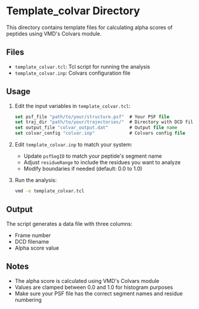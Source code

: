 # Template_colvar Directory

This directory contains template files for calculating alpha scores of peptides using VMD's Colvars module.

## Files
- `template_colvar.tcl`: Tcl script for running the analysis
- `template_colvar.inp`: Colvars configuration file

## Usage

1. Edit the input variables in `template_colvar.tcl`:
   ```tcl
   set psf_file "path/to/your/structure.psf"  # Your PSF file
   set traj_dir "path/to/your/trajectories/"  # Directory with DCD files
   set output_file "colvar_output.dat"        # Output file name
   set colvar_config "colvar.inp"             # Colvars config file
   ```

2. Edit `template_colvar.inp` to match your system:
   - Update `psfSegID` to match your peptide's segment name
   - Adjust `residueRange` to include the residues you want to analyze
   - Modify boundaries if needed (default: 0.0 to 1.0)

3. Run the analysis:
   ```bash
   vmd -e template_colvar.tcl
   ```

## Output
The script generates a data file with three columns:
- Frame number
- DCD filename
- Alpha score value

## Notes
- The alpha score is calculated using VMD's Colvars module
- Values are clamped between 0.0 and 1.0 for histogram purposes
- Make sure your PSF file has the correct segment names and residue numbering 